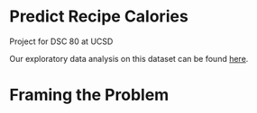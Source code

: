 # Predict Recipe Calories

Project for DSC 80 at UCSD

Our exploratory data analysis on this dataset can be found [here](https://gkao25.github.io/cooking_time_avg_rating/).


# Framing the Problem

